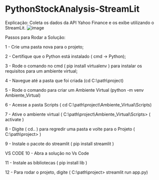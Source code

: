 # PythonStockAnalysis-StreamLit

Explicação:
Coleta os dados da API Yahoo Finance e os exibe utilizando o StreamLit.
![image](https://user-images.githubusercontent.com/92133074/221050078-01a3b9e2-f66b-4105-94fc-ef3b5bb6d46c.png)


Passos para Rodar a Solução:

1 - Crie uma pasta nova para o projeto;

2 - Certifique que o Python está instalado ( cmd -> Python);

3 - Rode o comando no cmd ( pip install virtualenv ) para instalar os
requisitos para um ambiente virtual;

4 - Navegue até a pasta que foi criada (cd C:\path\project)

5 - Rode o comando para criar um Ambiente Virtual 
(python -m venv Ambiente_Virtual)

6 - Acesse a pasta Scripts
( cd C:\path\project\Ambiente_Virtual\Scripts)

7 - Ative o ambiente virtual ( C:\path\project\Ambiente_Virtual\Scripts> ( activate )

8 - Digite ( cd.. ) para regredir uma pasta e volte para o Projeto
( C:\path\project> )

9 - Instale o pacote do streamlit ( pip install streamlit )

VS CODE 
10 - Abra a solução no Vs Code

11 - Instale as bibliotecas ( pip install lib )

12 - Para rodar o projeto, digite
( C:\path\project> streamlit run app.py)
